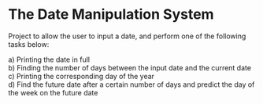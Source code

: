 # The Date Manipulation System

Project to allow the user to input a date, and perform one of the following tasks below:

a) Printing the date in full  
b) Finding the number of days between the input date and the current date  
c) Printing the corresponding day of the year  
d) Find the future date after a certain number of days and predict the day of the week on the future date  

